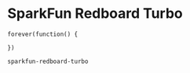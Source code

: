 # SparkFun Redboard Turbo

```sim
forever(function() {

})
```

```package
sparkfun-redboard-turbo
```

